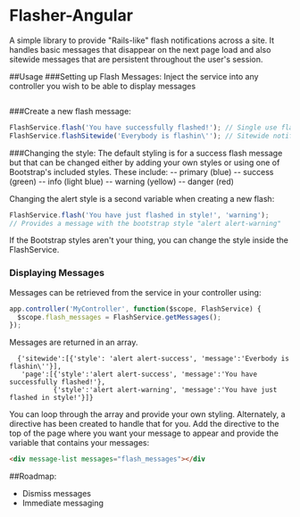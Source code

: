 Flasher-Angular
===============

A simple library to provide "Rails-like" flash notifications across a site.  It handles basic messages that disappear on the next page load and also sitewide messages that are persistent throughout the user's session.


##Usage
###Setting up Flash Messages:
Inject the service into any controller you wish to be able to display messages
```javascript

```

###Create a new flash message:
```javascript
FlashService.flash('You have successfully flashed!'); // Single use flash message
FlashService.flashSitewide('Everybody is flashin\''); // Sitewide notification
```

###Changing the style:
The default styling is for a success flash message but that can be changed either by adding your own styles or using one of Bootstrap's included styles.  These include:
-- primary (blue)
-- success (green)
-- info (light blue)
-- warning (yellow)
-- danger (red)

Changing the alert style is a second variable when creating a new flash:
```javascript
FlashService.flash('You have just flashed in style!', 'warning');  
// Provides a message with the bootstrap style "alert alert-warning"
```

If the Bootstrap styles aren't your thing, you can change the style inside the FlashService.


### Displaying Messages
Messages can be retrieved from the service in your controller using:
```javascript
app.controller('MyController', function($scope, FlashService) {
  $scope.flash_messages = FlashService.getMessages();
});
```
Messages are returned in an array.
```
  {'sitewide':[{'style': 'alert alert-success', 'message':'Everbody is flashin\''}],
   'page':[{'style':'alert alert-success', 'message':'You have successfully flashed!'},
           {'style':'alert alert-warning', 'message':'You have just flashed in style!'}]}
```
You can loop through the array and provide your own styling.  Alternately, a directive has been created to handle that for you.  Add the directive to the top of the page where you want your message to appear and provide the variable that contains your messages:
```html
<div message-list messages="flash_messages"></div
```

##Roadmap:
- Dismiss messages
- Immediate messaging
